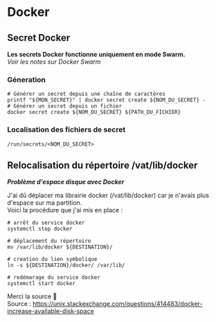 # Docker

## Secret Docker
**Les secrets Docker fonctionne uniquement en mode Swarm.**  
_Voir les notes sur Docker Swarm_
### Géneration
```shell
# Générer un secret depuis une chaîne de caractères
printf "${MON_SECRET}" | docker secret create ${NOM_DU_SECRET} -
# Générer un secret depuis un fichier
docker secret create ${NOM_DU_SECRET} ${PATH_DU_FICHIER}
```
### Localisation des fichiers de secret
`/run/secrets/<NOM_DU_SECRET>`

## Relocalisation du répertoire /vat/lib/docker

_**Problème d'espace disque avec Docker**_   

J'ai dû déplacer ma librairie docker (/vat/lib/docker) car je n'avais plus d'espace sur ma partition.  
Voici la procédure que j'ai mis en place :
```shell
# arrêt du service docker
systemctl stop docker

# déplacement du répertoire 
mv /var/lib/docker ${DESTINATION}/

# creation du lien symbolique
ln -s ${DESTINATION}/docker/ /var/lib/

# redémarage du service docker
systemctl start docker
```
Merci la source :ocean:  
Source : https://unix.stackexchange.com/questions/414483/docker-increase-available-disk-space
